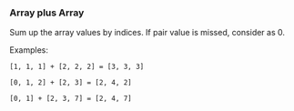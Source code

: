 ### Array plus Array

Sum up the array values by indices. If pair value is missed, consider as 0.

Examples: 

`[1, 1, 1] + [2, 2, 2] = [3, 3, 3]`

`[0, 1, 2] + [2, 3] = [2, 4, 2]`

`[0, 1] + [2, 3, 7] = [2, 4, 7]`
